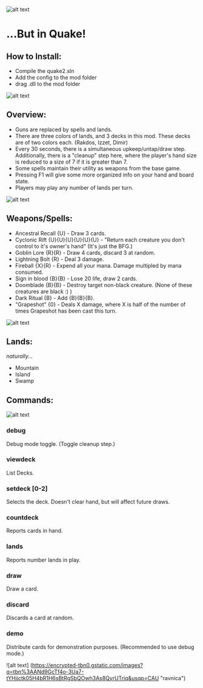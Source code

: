 ![alt text](https://media.wizards.com/2018/images/daily/gcYrmy5q9f.png "MTG Logo")

# ...But in Quake!

## How to Install:
* Compile the quake2.sln
* Add the config to the mod folder
* drag .dll to the mod folder

![alt text](https://library.kissclipart.com/20181112/bvq/kissclipart-mtg-angel-token-art-clipart-magic-the-gathering-s-3c95ca5225c715fb.jpg "serra angel")
## Overview:
* Guns are replaced by spells and lands.
* There are three colors of lands, and 3 decks in this mod. These decks are of two colors each. (Rakdos, Izzet, Dimir)
* Every 30 seconds, there is a simultaneous upkeep/untap/draw step. Additionally, there is a "cleanup" step here, where the player's hand size is reduced to a size of 7 if it is greater than 7.
* Some spells maintain their utility as weapons from the base game.
* Pressing F1 will give some more organized info on your hand and board state.
* Players may play any number of lands per turn.

![alt text]( http://media.wizards.com/2015/images/daily/cardart_EizdEEZTUQ.png "jace")

## Weapons/Spells:
* Ancestral Recall {U} - Draw 3 cards.
* Cyclonic Rift {U}{U}{U}{U}{U}{U} - "Return each creature you don't control to it's owner's hand" (It's just the BFG.)
* Goblin Lore {R}{R} - Draw 4 cards, discard 3 at random.
* Lightning Bolt {R} - Deal 3 damage.
* Fireball {X}{R} - Expend all your mana. Damage multipled by mana consumed.
* Sign in blood {B}{B} - Lose 20 life, draw 2 cards.
* Doomblade {B}{B} - Destroy target non-black creature. (None of these creatures are black :) )
* Dark Ritual {B} - Add {B}{B}{B}.
* "Grapeshot" {0} - Deals X damage, where X is half of the number of times Grapeshot has been cast this turn. 

![alt text](https://i0.wp.com/mtgazone.com/wp-content/uploads/2019/12/historic-grixis-control.jpg?fit=626%2C457&ssl=1 "Bolas")
## Lands:
*naturally...*

* Mountain
* Island
* Swamp

## Commands: 

![alt text](https://lh3.googleusercontent.com/proxy/ZC8OvIHgXCA31uGmwt2Nl9_nHDTYMdS69SBUG72CG7nn0ynNOA8l62MHWRaYl6yJfqXk2YUW61UChxJKp_fJrjnpgMj_OXiBFYIIWeAdOGyAUTicPEYKrpOeWebCJO0MVOVerfBZudXvgphH2J0 "omg :o")

### debug
Debug mode toggle. (Toggle cleanup step.)

### viewdeck
List Decks. 

### setdeck [0-2]
Selects the deck. Doesn't clear hand, but will affect future draws.

### countdeck
Reports cards in hand.

### lands
Reports number lands in play.

### draw
Draw a card.

### discard
Discards a card at random.

### demo
Distribute cards for demonstration purposes. (Recommended to use debug mode.)

![alt text] (https://encrypted-tbn0.gstatic.com/images?q=tbn%3AANd9GcTf4o-3Ua7-tYHjjctk05H4bR1H6sBtRgSbQOwh3As8QyrUTriq&usqp=CAU "ravnica")


